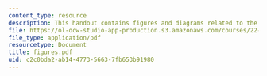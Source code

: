 ```yaml
---
content_type: resource
description: This handout contains figures and diagrams related to the lectures.
file: https://ol-ocw-studio-app-production.s3.amazonaws.com/courses/22-68j-superconducting-magnets-spring-2003/c2c0bda2ab14477356637fb653b91980_figures.pdf
file_type: application/pdf
resourcetype: Document
title: figures.pdf
uid: c2c0bda2-ab14-4773-5663-7fb653b91980
---
```

